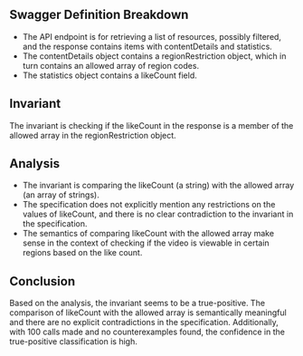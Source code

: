 ## Swagger Definition Breakdown
- The API endpoint is for retrieving a list of resources, possibly filtered, and the response contains items with contentDetails and statistics.
- The contentDetails object contains a regionRestriction object, which in turn contains an allowed array of region codes.
- The statistics object contains a likeCount field.

## Invariant
The invariant is checking if the likeCount in the response is a member of the allowed array in the regionRestriction object.

## Analysis
- The invariant is comparing the likeCount (a string) with the allowed array (an array of strings).
- The specification does not explicitly mention any restrictions on the values of likeCount, and there is no clear contradiction to the invariant in the specification.
- The semantics of comparing likeCount with the allowed array make sense in the context of checking if the video is viewable in certain regions based on the like count.

## Conclusion
Based on the analysis, the invariant seems to be a true-positive. The comparison of likeCount with the allowed array is semantically meaningful and there are no explicit contradictions in the specification. Additionally, with 100 calls made and no counterexamples found, the confidence in the true-positive classification is high.
